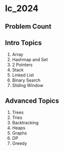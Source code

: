 # lc_2024

## Problem Count


## Intro Topics
1) Array
2) Hashmap and Set
3) 2 Pointers
4) Stack
5) Linked List
6) Binary Search
7) Sliding Window

## Advanced Topics
1) Trees
2) Tries
3) Backtracking
4) Heaps
5) Graphs
6) DP
7) Greedy
